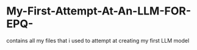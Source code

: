 # My-First-Attempt-At-An-LLM-FOR-EPQ-
contains all my files that i used to attempt at creating my first LLM model
